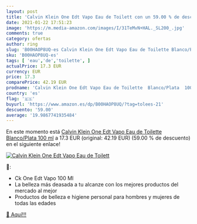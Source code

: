 ```yaml
---
layout: post
title: 'Calvin Klein One Edt Vapo Eau de Toilett con un 59.00 % de descuento'
date: 2021-01-22 17:51:23
image: 'https://m.media-amazon.com/images/I/31TeMvN+HAL._SL200_.jpg'
comments: true
category: ofertas
author: ring
slug: 'B00HAOP8UQ-es Calvin Klein One Edt Vapo Eau de Toilette Blanco/Plata 100 ml'
sku: 'B00HAOP8UQ-es'
tags: [ 'eau','de','toilette', ]
actualPrice: 17.3 EUR
currency: EUR
price: 17.3
comparePrice: 42.19 EUR
prodname: 'Calvin Klein One Edt Vapo Eau de Toilette  Blanco/Plata  100 ml'
country: 'es'
flag: '🇪🇸'
buyurl: 'https://www.amazon.es/dp/B00HAOP8UQ/?tag=tolees-21'
descuento: '59.00'
average: '19.9867741935484'
---
```


En este momento está [Calvin Klein One Edt Vapo Eau de Toilette  Blanco/Plata  100 ml](https://www.amazon.es/dp/B00HAOP8UQ/?tag=tolees-21) a 17.3 EUR (original: 42.19 EUR) (59.00 %  de descuento) en el siguiente enlace!

[![Calvin Klein One Edt Vapo Eau de Toilett](https://m.media-amazon.com/images/I/31TeMvN+HAL._SL200_.jpg)](https://www.amazon.es/dp/B00HAOP8UQ/?tag=tolees-21)

🔎:

- Ck One Edt Vapo 100 Ml
- La belleza más deasada a tu alcanze con los mejores productos del mercado al mejor
- Productos de belleza e higiene personal para hombres y mujeres de todas las edades

[🛒 Aquí!!!](https://www.amazon.es/dp/B00HAOP8UQ/?tag=tolees-21)
